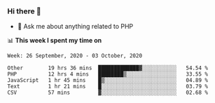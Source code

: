 ### Hi there 👋

<!--
**mustafaculban/mustafaculban** is a ✨ _special_ ✨ repository because its `README.md` (this file) appears on your GitHub profile.

Here are some ideas to get you started:

- 🌱 I’m currently learning ...
- 👯 I’m looking to collaborate on ...
- 🤔 I’m looking for help with ...
- 📫 How to reach me: ...
- 😄 Pronouns: ...
- ⚡ Fun fact: ...

-->
- 💬 Ask me about anything related to PHP


📊 **This week I spent my time on**
<!--START_SECTION:waka-->
```text
Week: 26 September, 2020 - 03 October, 2020

Other        19 hrs 36 mins  █████████████▓░░░░░░░░░░░   54.54 % 
PHP          12 hrs 4 mins   ████████▒░░░░░░░░░░░░░░░░   33.55 % 
JavaScript   1 hr 45 mins    █▒░░░░░░░░░░░░░░░░░░░░░░░   04.89 % 
Text         1 hr 21 mins    █░░░░░░░░░░░░░░░░░░░░░░░░   03.79 % 
CSV          57 mins         ▓░░░░░░░░░░░░░░░░░░░░░░░░   02.68 % 
```
<!--END_SECTION:waka-->
